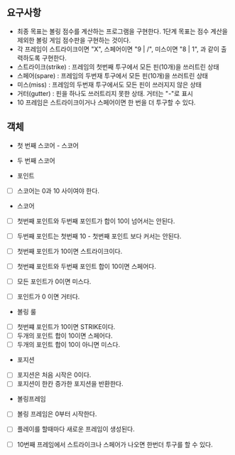 ## 요구사항

- 최종 목표는 볼링 점수를 계산하는 프로그램을 구현한다. 1단계 목표는 점수 계산을 제외한 볼링 게임 점수판을 구현하는 것이다.
- 각 프레임이 스트라이크이면 "X", 스페어이면 "9 | /", 미스이면 "8 | 1", 과 같이 출력하도록 구현한다.
- 스트라이크(strike) : 프레임의 첫번째 투구에서 모든 핀(10개)을 쓰러트린 상태
- 스페어(spare) : 프레임의 두번재 투구에서 모든 핀(10개)을 쓰러트린 상태
- 미스(miss) : 프레임의 두번재 투구에서도 모든 핀이 쓰러지지 않은 상태
- 거터(gutter) : 핀을 하나도 쓰러트리지 못한 상태. 거터는 "-"로 표시
- 10 프레임은 스트라이크이거나 스페어이면 한 번을 더 투구할 수 있다.

## 객체

- 첫 번째 스코어 - 스코어
- 두 번째 스코어


- 포인트
- [ ] 스코어는 0과 10 사이여야 한다.


- 스코어
- [ ] 첫번째 포인트와 두번째 포인트가 합이 10이 넘어서는 안된다.
- [ ] 두번째 포인트는 첫번째 10 - 첫번째 포인트 보다 커서는 안된다.
- [ ] 첫번째 포인트가 10이면 스트라이크이다.
- [ ] 첫번쨰 포인트와 두번째 포인트 합이 10이면 스페어다.
- [ ] 모든 포인트가 0이면 미스다.
- [ ] 포인트가 0 이면 거터다.


- 볼링 룰
- [ ] 첫번쨰 포인트가 10이면 STRIKE이다.
- [ ] 두개의 포인트 합이 10이면 스페어다.
- [ ] 두개의 포인트 합이 10이 아니면 미스다.

- 포지션
- [ ] 포지션은 처음 시작은 0이다.
- [ ] 포지션이 한칸 증가한 포지션을 반환한다.

- 볼링프레임
- [ ] 볼링 프레임은 0부터 시작한다.
- [ ] 플레이를 할때마다 새로운 프레임이 생성된다.
- [ ] 10번째 프레임에서 스트라이크나 스페어가 나오면 한번더 투구를 할 수 있다.
 
 



 

  
